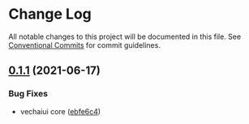 # Change Log

All notable changes to this project will be documented in this file.
See [Conventional Commits](https://conventionalcommits.org) for commit guidelines.

## [0.1.1](https://github.com/vechai/vechaiui/compare/@vechaiui/core@0.1.0...@vechaiui/core@0.1.1) (2021-06-17)


### Bug Fixes

* vechaiui core ([ebfe6c4](https://github.com/vechai/vechaiui/commit/ebfe6c4e85354ceb73d38fa0c1768c2e678f257d))
